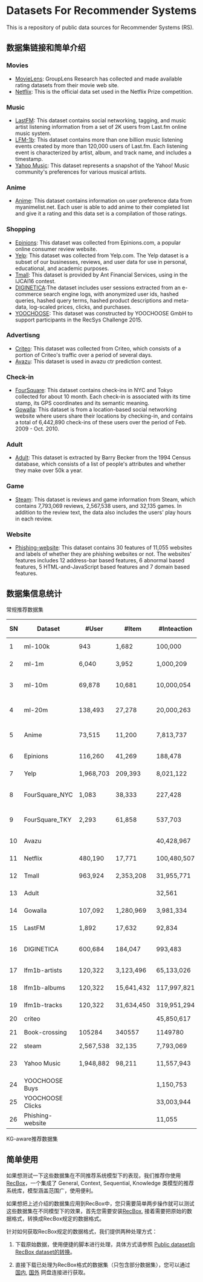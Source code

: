 # Datasets For Recommender Systems

This is a repository of public data sources for Recommender Systems (RS). 

## 数据集链接和简单介绍

### Movies
- [MovieLens](https://grouplens.org/datasets/movielens/): GroupLens Research has collected and made available rating datasets from their movie web site.
- [Netflix](https://www.kaggle.com/netflix-inc/netflix-prize-data): This is the official data set used in the Netflix Prize competition.

### Music
- [LastFM](https://grouplens.org/datasets/hetrec-2011/): This dataset contains social networking, tagging, and music artist listening information from a set of 2K users from Last.fm online music system.
- [LFM-1b](http://www.cp.jku.at/datasets/LFM-1b/): This dataset contains more than one billion music listening events created by more than 120,000 users of Last.fm. Each listening event is characterized by artist, album, and track name, and includes a timestamp.
- [Yahoo Music](https://webscope.sandbox.yahoo.com/catalog.php?datatype=r): This dataset represents a snapshot of the Yahoo! Music community's preferences for various musical artists.
### Anime
- [Anime](https://www.kaggle.com/CooperUnion/anime-recommendations-database): This dataset contains information on user preference data from myanimelist.net. Each user is able to add anime to their completed list and give it a rating and this data set is a compilation of those ratings.

### Shopping
- [Epinions](https://cseweb.ucsd.edu/~jmcauley/datasets.html#social_data): This dataset was collected from Epinions.com, a popular online consumer review website.
- [Yelp](https://www.yelp.com/dataset): This dataset was collected from Yelp.com. The Yelp dataset is a subset of our businesses, reviews, and user data for use in personal, educational, and academic purposes.
- [Tmall](https://tianchi.aliyun.com/dataset/dataDetail?dataId=53): This dataset is provided by Ant Financial Services, using in the IJCAI16 contest.
- [DIGINETICA](https://competitions.codalab.org/competitions/11161):The dataset includes user sessions extracted from an e-commerce search engine logs, with anonymized user ids, hashed queries, hashed query terms, hashed product descriptions and meta-data, log-scaled prices, clicks, and purchases.
- [YOOCHOOSE](https://2015.recsyschallenge.com/challenge.html): This dataset was constructed by YOOCHOOSE GmbH to support participants in the RecSys Challenge 2015.

### Advertisng

* [Criteo](https://www.kaggle.com/c/criteo-display-ad-challenge/data): This dataset was collected from Criteo, which consists of a portion of Criteo's traffic over a period of several days.
* [Avazu](https://www.kaggle.com/c/avazu-ctr-prediction/data): This dataset is used in avazu ctr prediction contest.

### Check-in

* [FourSquare](kaggle.com/chetanism/foursquare-nyc-and-tokyo-checkin-dataset): This dataset contains check-ins in NYC and Tokyo collected for about 10 month. Each check-in is associated with its time stamp, its GPS coordinates and its semantic meaning.
* [Gowalla](https://snap.stanford.edu/data/loc-gowalla.html): This dataset is from a location-based social networking website where users share their locations by checking-in, and contains a total of 6,442,890 check-ins of these users over the period of Feb. 2009 - Oct. 2010.

### Adult

* [Adult](http://archive.ics.uci.edu/ml/datasets/Adult): This dataset is extracted by Barry Becker from the 1994 Census database, which consists of a list of people's attributes and whether they make over 50k a year.

### Game

* [Steam](http://cseweb.ucsd.edu/~wckang/steam_reviews.json.gz): This dataset is reviews and game information from Steam, which contains 7,793,069 reviews, 2,567,538 users, and 32,135 games. In addition to the review text, the data also includes the users' play hours in each review.

### Website

* [Phishing-website](http://archive.ics.uci.edu/ml/datasets/Phishing+Websites): This dataset contains 30 features of 11,055 websites and labels of whether they are phishing websites or not. The websites' features includes 12 address-bar based features, 6 abnormal based features, 5 HTML-and-JavaScript based features and 7 domain based features.


## 数据集信息统计

常规推荐数据集


| SN | Dataset         | \#User    | \#Item    | \#Inteaction | Sparsity | Interaction Type                    | TimeStamp | User Context | Item Context | Interaction Context | Reference \(Paper/Competition/Website\)       |
|----|-----------------|-----------|-----------|--------------|----------|-------------------------------------|-----------|--------------|--------------|---------------------|-----------------------------------------------|
| 1  | ml\-100k        | 943       | 1,682     | 100,000      | 93\.70%  | Rating <br> \[1\-5\]                | √         | √            | √            |                     | The MovieLens Datasets: History and Context\. |
| 2  | ml\-1m          | 6,040     | 3,952     | 1,000,209    | 95\.81%  | Rating <br> \[1\-5\]                | √         | √            | √            |                     | The MovieLens Datasets: History and Context\. |
| 3  | ml\-10m         | 69,878    | 10,681    | 10,000,054   | 98\.69%  | Rating <br> \[0\.5\-5\] half\-stars | √         |              | √            |                     | The MovieLens Datasets: History and Context\. |
| 4  | ml\-20m         | 138,493   | 27,278    | 20,000,263   | 99\.47   | Rating <br> \[0\.5\-5\] half\-stars | √         |              | √            |                     | The MovieLens Datasets: History and Context\. |
| 5  | Anime           | 73,515    | 11,200    | 7,813,737    | 99\.05%  | Rating <br> \[\-1, 1\-10\]          |           |              | √            |                     | Kaggle: https://www.kaggle.com/CooperUnion/anime-recommendations-database |
| 6  | Epinions        | 116,260   | 41,269    | 188,478      | 99\.99%  | Rating <br> \[1\-5\]                | √         |              |              | √        | Leveraging Social Connections to Improve Personalized Ranking for Collaborative Filtering.|
| 7  | Yelp            | 1,968,703 | 209,393   | 8,021,122    | 99\.99%  | Rating <br> \[1\-5\]                | √         | √            | √            | √                   | Yelp Dataset: https://www.yelp.com/dataset |
| 8  | FourSquare\_NYC | 1,083     | 38,333    | 227,428      | 99\.45%  | Click                               | √         |              | √            |                     | Kaggle: https://www.kaggle.com/chetanism/foursquare-nyc-and-tokyo-checkin-dataset |
| 9  | FourSquare\_TKY | 2,293     | 61,858    | 537,703      | 99\.62%  | Click                               | √         |              | √            |                     | Kaggle: https://www.kaggle.com/chetanism/foursquare-nyc-and-tokyo-checkin-dataset |
| 10 | Avazu           |           |           | 40,428,967   |          | Click <br> \[0, 1\]                 | √         |              |              | √                   |                                               |
| 11 | Netflix         | 480,190   | 17,771    | 100,480,507  | 98\.99%  | Rating <br> \[1\-5\]                | √         |              |              |                     |                                               |
| 12 | Tmall           | 963,924   | 2,353,208 | 31,955,771   | 99\.99%  | Click or Buy <br> \[0, 1\]          | √         |              |              | √                   |                                               |
| 13 | Adult           |           |           | 32,561       |          | income>=50k <br> \[0, 1\]           |           |              |              |                     |                                               |
| 14 | Gowalla         |107,092    | 1,280,969  | 3,981,334   | 99\.99%  | Click                               | √         |              |              | √                  | Friendship and Mobility: User Movement in Location-Based Social Networks.|
| 15   | LastFM          | 1,892     | 17,632    | 92,834       | 99\.72%  | Click                               |           |              |              | √                   | HetRec 2011 Dataset: https://grouplens.org/datasets/hetrec-2011/ |
| 16   | DIGINETICA      | 600,684   | 184,047   | 993,483      | 99.99%   | Click                               | √         |              | √            |                     | CIKM Cup 2016 Track 2: Personalized E-Commerce Search Challenge<br>https://competitions.codalab.org/competitions/11161 |
| 17 | lfm1b-artists   |120,322    | 3,123,496  | 65,133,026  | 99\.98%  | Click                               | √         | √            | √            | √                  |The LFM-1b Dataset for Music Retrieval and Recommendation.|
| 18 | lfm1b-albums    |120,322    | 15,641,432  | 117,997,821  | 99\.99%  | Click                             | √         | √            | √            | √                  |The LFM-1b Dataset for Music Retrieval and Recommendation.|
| 19 | lfm1b-tracks    |120,322    | 31,634,450  | 319,951,294  | 99\.99%  | Click                             | √         | √            | √            | √                  |The LFM-1b Dataset for Music Retrieval and Recommendation.|
| 20 | criteo | |  | 45,850,617 |  | Click |  |  |  | √ | |
| 21 | Book-crossing | 105284 | 340557 | 1149780 | 99.99% | Rating<br>[0-10] | | √ | √ |  | Improving Recommendation Lists Through Topic Diversification |
| 22 | steam | 2,567,538 | 32,135 | 7,793,069 | 99\.99% | Buy | √ |  | √ | √ | Self-Attentive Sequential Recommendation. |
| 23 | Yahoo Music | 1,948,882 | 98,211 | 11,557,943 | 99.99% | Rating<br>[0, 100] |  | | √ |  | Yahoo Rating and Classification Data: https://webscope.sandbox.yahoo.com/catalog.php?datatype=r |
| 24 | YOOCHOOSE Buys |  |  | 1,150,753 |  | Click | √ | |  | √ | RecSys Challenge 2015: https://2015.recsyschallenge.com/challenge.html |
| 25 | YOOCHOOSE Clicks |  |  | 33,003,944 |  | Click | √ | |  | √ | RecSys Challenge 2015: https://2015.recsyschallenge.com/challenge.html |
| 26 | Phishing-website |  |  | 11,055 |  |  |  | |  | √ | An Assessment of Features Related to Phishing Websites using an Automated Technique. |


KG-aware推荐数据集




## 简单使用
如果想测试一下这些数据集在不同推荐系统模型下的表现，我们推荐你使用 [RecBox](https://github.com/RUCAIBox/RecBox)，一个集成了 
General, Context, Sequential, Knowledge 类模型的推荐系统库，模型涵盖范围广，使用便利。

如果想把上述介绍的数据集应用到RecBox中，您只需要简单两步操作就可以测试这些数据集在不同模型下的效果，首先您需要安装[RecBox](https://github.com/RUCAIBox/RecBox),
接着需要把原始的数据格式，转换成RecBox规定的数据格式。

针对如何获取RecBox规定的数据格式，我们提供两种处理方式：
1. 下载原始数据，使用便捷的脚本进行处理，具体方式请参照 [Public dataset向RecBox dataset的转换](https://github.com/RUCAIBox/RecommenderSystems-Datasets/tree/master/Preprocessing)。

2. 直接下载已处理为RecBox格式的数据集（只包含部分数据集），您可以通过 [国内](), [国外]() 网盘连接进行获取。
